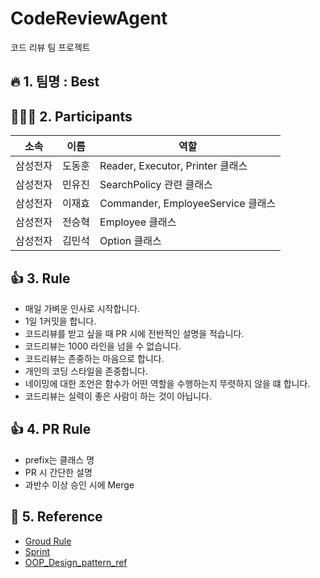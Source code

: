 # CodeReviewAgent
코드 리뷰 팀 프로젝트

## :fire: 1. 팀명 : Best

## 🧑‍🤝‍🧑 2. Participants
|소속|이름|역할|
|------|---|---|
|삼성전자|도동훈|Reader, Executor, Printer 클래스|
|삼성전자|민유진|SearchPolicy 관련 클래스|
|삼성전자|이재효|Commander, EmployeeService 클래스|
|삼성전자|전승혁|Employee 클래스|
|삼성전자|김민석|Option 클래스|


## 👍 3. Rule
- 매일 가벼운 인사로 시작합니다.
- 1일 1커밋을 합니다.
- 코드리뷰를 받고 싶을 때 PR 시에 전반적인 설명을 적습니다.
- 코드리뷰는 1000 라인을 넘을 수 없습니다.
- 코드리뷰는 존중하는 마음으로 합니다.
- 개인의 코딩 스타일을 존중합니다.
- 네이밍에 대한 조언은 함수가 어떤 역할을 수행하는지 뚜렷하지 않을 떄 합니다.
- 코드리뷰는 실력이 좋은 사람이 하는 것이 아닙니다.

## 👍 4. PR Rule
- prefix는 클래스 명
- PR 시 간단한 설명
- 과반수 이상 승인 시에 Merge

## 📘 5. Reference
- [Groud Rule](https://app.sli.do/event/bE61HmGBotM1S8qv1BtLS2/live/polls)
- [Sprint](https://carnation-belief-5ee.notion.site/bf110aee0db8430bad07e9a0378b1cbf?v=5506304380b84935a5c6a0923827244b)
- [OOP_Design_pattern_ref](https://carnation-belief-5ee.notion.site/3-Architect-Design-680ae934fd0044a3908c3dfc7b53d9ec)
